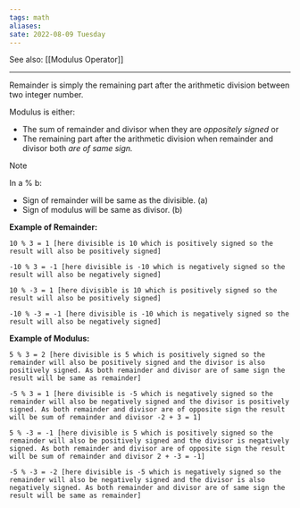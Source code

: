 ```yaml
---
tags: math
aliases: 
sate: 2022-08-09 Tuesday
---
```

See also: [[Modulus Operator]]
- - -

Remainder is simply the remaining part after the arithmetic division between two integer number. 

Modulus is either:
- The sum of remainder and divisor when they are *oppositely signed* or
- The remaining part after the arithmetic division when remainder and divisor both *are of same sign.*

>[!note]
>In a % b:
> - Sign of remainder will be same as the divisible. (a)
> - Sign of modulus will be same as divisor. (b)

**Example of Remainder:**
```
10 % 3 = 1 [here divisible is 10 which is positively signed so the result will also be positively signed]

-10 % 3 = -1 [here divisible is -10 which is negatively signed so the result will also be negatively signed]

10 % -3 = 1 [here divisible is 10 which is positively signed so the result will also be positively signed]

-10 % -3 = -1 [here divisible is -10 which is negatively signed so the result will also be negatively signed]
```


**Example of Modulus:**
```
5 % 3 = 2 [here divisible is 5 which is positively signed so the remainder will also be positively signed and the divisor is also positively signed. As both remainder and divisor are of same sign the result will be same as remainder]

-5 % 3 = 1 [here divisible is -5 which is negatively signed so the remainder will also be negatively signed and the divisor is positively signed. As both remainder and divisor are of opposite sign the result will be sum of remainder and divisor -2 + 3 = 1]

5 % -3 = -1 [here divisible is 5 which is positively signed so the remainder will also be positively signed and the divisor is negatively signed. As both remainder and divisor are of opposite sign the result will be sum of remainder and divisor 2 + -3 = -1]

-5 % -3 = -2 [here divisible is -5 which is negatively signed so the remainder will also be negatively signed and the divisor is also negatively signed. As both remainder and divisor are of same sign the result will be same as remainder]
```
